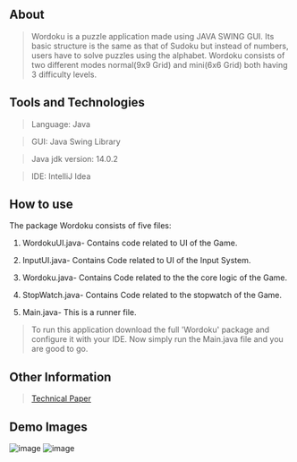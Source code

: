 ## About
> Wordoku is a puzzle application made using JAVA SWING GUI. Its basic structure is the same as that of Sudoku but instead of numbers, users have to solve puzzles using the alphabet. Wordoku consists of two different modes normal(9x9 Grid) and mini(6x6 Grid) both having 3 difficulty levels.

## Tools and Technologies
> Language: Java

> GUI: Java Swing Library

> Java jdk version: 14.0.2

> IDE: IntelliJ Idea

## How to use
The package Wordoku consists of five files:

1. WordokuUI.java- Contains code related to UI of the Game.

2. InputUI.java- Contains Code related to UI of the Input System.

3. Wordoku.java- Contains Code related to the the core logic of the Game.

4. StopWatch.java- Contains Code related to the stopwatch of the Game.

5. Main.java- This is a runner file.

> To run this application download the full 'Wordoku' package and configure it with your IDE. Now simply run the Main.java file and you are good to go.

## Other Information

> [Technical Paper](https://drive.google.com/file/d/1ly-DeLEGp8dMHVQ9lucy7CR2egr3zBNL/view?usp=sharing)

## Demo Images
![image](https://user-images.githubusercontent.com/68849822/153708073-882b06b1-1407-4ddd-ada0-31d9a7840335.png)
![image](https://user-images.githubusercontent.com/68849822/153708125-5bc29d90-8b6e-4e86-ade3-cfde91043563.png)

